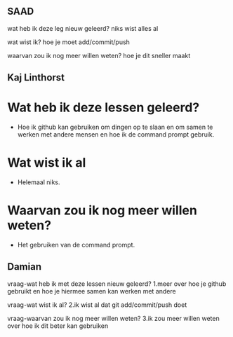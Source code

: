 
## SAAD
wat heb ik deze leg nieuw geleerd?
niks wist alles al

wat wist ik?
hoe je moet add/commit/push

waarvan zou ik nog meer willen weten?
hoe je dit sneller maakt


## Kaj Linthorst

# Wat heb ik deze lessen geleerd?

* Hoe ik github kan gebruiken om dingen op te slaan en om samen te werken met andere mensen en hoe ik de command prompt gebruik.

# Wat wist ik al

* Helemaal niks.

# Waarvan zou ik nog meer willen weten?

* Het gebruiken van de command prompt.

## Damian 

vraag-wat heb ik met deze lessen nieuw geleerd? 
1.meer over hoe je github gebruikt en hoe je hiermee samen kan werken met andere 

vraag-wat wist ik al? 
2.ik wist al dat git add/commit/push doet 

vraag-waarvan zou ik nog meer willen weten?
3.ik zou meer willen weten over hoe ik dit beter kan gebruiken

